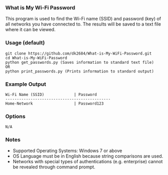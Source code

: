 ### What is My Wi-Fi Password
This program is used to find the Wi-Fi name (SSID) and password (key) of all networks you have connected to. The results will be saved to a text file where it can be viewed.

### Usage (default)
    git clone https://github.com/dk2684/What-is-My-WiFi-Password.git
    cd What-is-My-WiFi-Password
    python get_passwords.py (Saves information to standard text file)
    OR
    python print_passwords.py (Prints information to standard output)
    
### Example Output
    Wi-Fi Name (SSID)             | Password
    ----------------------------------------------
    Home-Network                  | Password123
    
### Options
    N/A
    
### Notes
- Supported Operating Systems: Windows 7 or above
- OS Language must be in English because string comparisons are used.
- Networks with special types of authentications (e.g. enterprise) cannot be revealed through command prompt.    
